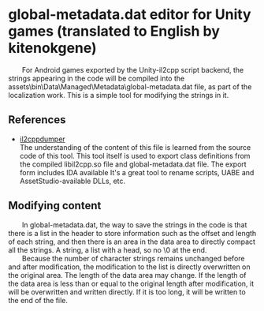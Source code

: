 # global-metadata.dat editor for Unity games (translated to English by kitenokgene)
&emsp;&emsp;For Android games exported by the Unity-il2cpp script backend, the strings appearing in the code will be compiled into the assets\bin\Data\Managed\Metadata\global-metadata.dat file, as part of the localization work. This is a simple tool for modifying the strings in it.
## References
- [il2cppdumper](https://github.com/Perfare/Il2CppDumper)<br>
The understanding of the content of this file is learned from the source code of this tool. This tool itself is used to export class definitions from the compiled libil2cpp.so file and global-metadata.dat file. The export form includes IDA available  It's a great tool to rename scripts, UABE and AssetStudio-available DLLs, etc.
## Modifying content
&emsp;&emsp;In global-metadata.dat, the way to save the strings in the code is that there is a list in the header to store information such as the offset and length of each string, and then there is an area in the data area to directly compact all the strings.  A string, a list with a head, so no \0 at the end.<br>
&emsp;&emsp;Because the number of character strings remains unchanged before and after modification, the modification to the list is directly overwritten on the original area.  The length of the data area may change. If the length of the data area is less than or equal to the original length after modification, it will be overwritten and written directly. If it is too long, it will be written to the end of the file.

